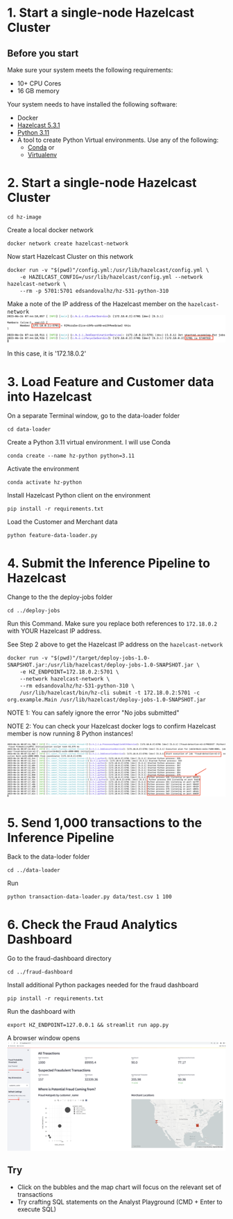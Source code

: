 # 1. Start a single-node Hazelcast Cluster


## Before you start
Make sure your system meets the following requirements:
* 10+ CPU Cores
* 16 GB memory


Your system needs to have installed the following software:
* Docker
* [Hazelcast 5.3.1](https://docs.hazelcast.com/hazelcast/5.2/getting-started/install-hazelcast#using-the-binary)
* [Python 3.11](https://www.python.org/downloads/)
* A tool to create Python Virtual environments. Use any of the following:
    * [Conda](https://docs.conda.io/projects/conda/en/latest/user-guide/install/#id2) or
    * [Virtualenv](https://virtualenv.pypa.io/en/latest/installation.html)
    
# 2. Start a single-node Hazelcast Cluster
```
cd hz-image
```

Create a local docker network

``` 
docker network create hazelcast-network
```

Now start Hazelcast Cluster on this network
```
docker run -v "$(pwd)"/config.yml:/usr/lib/hazelcast/config.yml \
    -e HAZELCAST_CONFIG=/usr/lib/hazelcast/config.yml --network hazelcast-network \
    --rm -p 5701:5701 edsandovalhz/hz-531-python-310
```

Make a note of the IP address of the Hazelcast member on the `hazelcast-network`
![Fraud dashboard](./images/local-hz-started.png)

In this case, it is '172.18.0.2'

# 3. Load Feature and Customer data into Hazelcast
On a separate Terminal window, go to the data-loader folder
```
cd data-loader
```
Create a Python 3.11 virtual environment. I will use Conda
```
conda create --name hz-python python=3.11
```
Activate the environment
```
conda activate hz-python
```
Install Hazelcast Python client on the environment
```
pip install -r requirements.txt
```
Load the Customer and Merchant data
```
python feature-data-loader.py    
```

# 4. Submit the Inference Pipeline to Hazelcast
Change to the the deploy-jobs folder
```
cd ../deploy-jobs
```
Run this Command. Make sure you replace both references to `172.18.0.2` with YOUR Hazelcast IP address.

See Step 2 above to get the Hazelcast IP address on the `hazelcast-network`

```
docker run -v "$(pwd)"/target/deploy-jobs-1.0-SNAPSHOT.jar:/usr/lib/hazelcast/deploy-jobs-1.0-SNAPSHOT.jar \
    -e HZ_ENDPOINT=172.18.0.2:5701 \
    --network hazelcast-network \
    --rm edsandovalhz/hz-531-python-310 \
    /usr/lib/hazelcast/bin/hz-cli submit -t 172.18.0.2:5701 -c org.example.Main /usr/lib/hazelcast/deploy-jobs-1.0-SNAPSHOT.jar
```
NOTE 1: You can safely ignore the error "No jobs submitted"

NOTE 2: You can check your Hazelcast docker logs to confirm Hazelcast member is now running 8 Python instances!

![Pipeline with 8 Python processes](./images/pipeline-python.png)

# 5. Send 1,000 transactions to the Inference Pipeline
Back to the data-loder folder
```
cd ../data-loader
```
Run
```
python transaction-data-loader.py data/test.csv 1 100 
```

# 6. Check the Fraud Analytics Dashboard
Go to the fraud-dashboard directory
```
cd ../fraud-dashboard
```
Install additional Python packages needed for the fraud dashboard

```
pip install -r requirements.txt
```

Run the dashboard with
```
export HZ_ENDPOINT=127.0.0.1 && streamlit run app.py
```

A browser window opens 
![Fraud Dashboard](./images/1k-dashboard.png)

## Try
* Click on the bubbles and the map chart will focus on the relevant set of transactions
* Try crafting SQL statements on the Analyst Playground (CMD + Enter to execute SQL)








